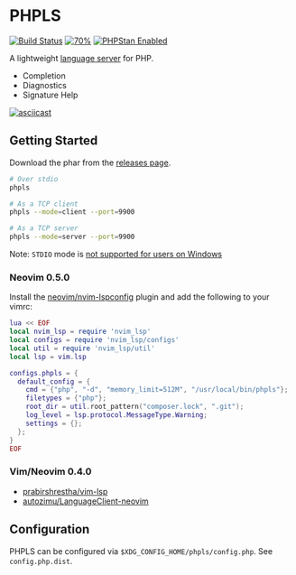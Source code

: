 # PHPLS

[![Build Status](https://travis-ci.com/michaeljoelphillips/phpls.svg?branch=master)](https://travis-ci.com/michaeljoelphillips/phpls)
[![70%](https://img.shields.io/badge/coverage-70%25-brightgreen.svg?style=flat)](https://phpstan.org)
[![PHPStan Enabled](https://img.shields.io/badge/PHPStan-enabled-brightgreen.svg?style=flat)](https://phpstan.org)

A lightweight [language server](https://langserver.org/) for PHP.

* Completion
* Diagnostics
* Signature Help

[![asciicast](https://asciinema.org/a/437481.svg)](https://asciinema.org/a/437481)

## Getting Started

Download the phar from the [releases
page](https://github.com/michaeljoelphillips/phpls/releases).

```sh
# Over stdio
phpls

# As a TCP client
phpls --mode=client --port=9900

# As a TCP server
phpls --mode=server --port=9900
```

Note: `STDIO` mode is [not supported for users on Windows](https://bugs.php.net/bug.php?id=47918)

### Neovim 0.5.0

Install the [neovim/nvim-lspconfig](https://github.com/neovim/nvim-lspconfig) plugin and add the following to your vimrc:
```lua
lua << EOF
local nvim_lsp = require 'nvim_lsp'
local configs = require 'nvim_lsp/configs'
local util = require 'nvim_lsp/util'
local lsp = vim.lsp

configs.phpls = {
  default_config = {
    cmd = {"php", "-d", "memory_limit=512M", "/usr/local/bin/phpls"};
    filetypes = {"php"};
    root_dir = util.root_pattern("composer.lock", ".git");
    log_level = lsp.protocol.MessageType.Warning;
    settings = {};
  };
}
EOF
```

### Vim/Neovim 0.4.0

* [prabirshrestha/vim-lsp](https://github.com/prabirshrestha/vim-lsp)
* [autozimu/LanguageClient-neovim](https://github.com/autozimu/LanguageClient-neovim)

## Configuration

PHPLS can be configured via `$XDG_CONFIG_HOME/phpls/config.php`.  See
`config.php.dist`.
